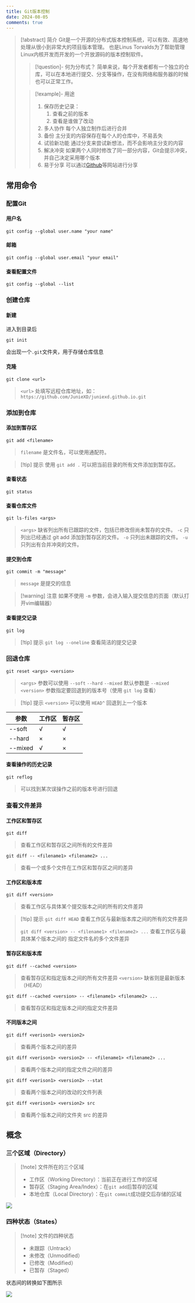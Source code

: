 ```yaml
---
title: Git版本控制
date: 2024-08-05
comments: true
---
```


> [!abstract] 简介
> Git是一个开源的分布式版本控制系统，可以有效、高速地处理从很小到非常大的项目版本管理。
> 也是Linus Torvalds为了帮助管理Linux内核开发而开发的一个开放源码的版本控制软件。
> > [!question]- 何为分布式？
> > 简单来说，每个开发者都有一个独立的仓库，可以在本地进行提交、分支等操作，在没有网络和服务器的时候也可以正常工作。
> 
> > [!example]- 用途
> > 1. 保存历史记录：
> > 	1. 查看之前的版本
> > 	2. 查看是谁做了改动
> > 2. 多人协作
> > 	每个人独立制作后进行合并
> > 3. 备份
> > 	主分支的内容保存在每个人的仓库中，不易丢失
> > 4. 试验新功能
> > 	通过分支来尝试新想法，而不会影响主分支的内容
> > 5. 解决冲突
> > 	如果两个人同时修改了同一部分内容，Git会提示冲突，并自己决定采用哪个版本
> > 6. 易于分享
> > 	可以通过[Github](https://github.com/)等网站进行分享

## 常用命令

### 配置Git

#### 用户名

```
git config --global user.name "your name"
```

#### 邮箱

```
git config --global user.email "your email"
```

#### 查看配置文件

```
git config --global --list
```

### 创建仓库

#### 新建

进入到目录后
```
git init
```
会出现一个`.git`文件夹，用于存储仓库信息

#### 克隆

```
git clone <url>
```
> `<url>` 处填写远程仓库地址，如：`https://github.com/JunieXD/juniexd.github.io.git`

### 添加到仓库

#### 添加到暂存区

```
git add <filename>
```
> `filename` 是文件名，可以使用通配符。

> [!tip] 提示
> 使用 `git add .` 可以把当前目录的所有文件添加到暂存区。

#### 查看状态

```
git status
```

#### 查看仓库文件

```
git ls-files <args>
```
> `<args>` 缺省列出所有已跟踪的文件，包括已修改但尚未暂存的文件。
> `-c` 只列出已经通过 git add 添加到暂存区的文件。
> `-o` 只列出未跟踪的文件。
> `-u` 只列出有合并冲突的文件。
#### 提交到仓库

```
git commit -m "message"
```
> `message` 是提交的信息

> [!warning] 注意
> 如果不使用 `-m` 参数，会进入输入提交信息的页面（默认打开vim编辑器）

#### 查看提交记录

```
git log
```

> [!tip] 提示
> `git log --oneline` 查看简洁的提交记录

### 回退仓库

```
git reset <args> <version>
```
> `<args>` 参数可以使用 `--soft` `--hard` `--mixed` 默认参数是 `--mixed`
> `<version>` 参数指定要回退到的版本号（使用 `git log` 查看）

> [!tip] 提示
> `<version>` 可以使用 `HEAD^` 回退到上一个版本

| 参数      | 工作区 | 暂存区 |
| ------- | --- | --- |
| --soft  | √   | √   |
| --hard  | ×   | ×   |
| --mixed | √   | ×   |
#### 查看操作的历史记录

```
git reflog
```
> 可以找到某次误操作之前的版本号进行回退

### 查看文件差异

#### 工作区和暂存区

```
git diff
```
> 查看工作区和暂存区之间所有的文件差异

```
git diff -- <filename1> <filename2> ...
```
> 查看一个或多个文件在工作区和暂存区之间的差异

#### 工作区和版本库

```
git diff <version>
```
> 查看工作区与具体某个提交版本之间的所有的文件差异

> [!tip] 提示
> `git diff HEAD` 查看工作区与最新版本库之间的所有的文件差异
> 
> `git diff <version> -- <filename1> <filename2> ...` 查看工作区与最具体某个版本之间的 指定文件名的多个文件差异
#### 暂存区和版本库

```
git diff --cached <version>
```
> 查看暂存区和指定版本之间的所有文件差异
> `<version>` 缺省则是最新版本（HEAD）

```
git diff --cached <version> -- <filename1> <filename2> ...
```
> 查看暂存区和指定版本之间的指定文件差异

#### 不同版本之间

```
git diff <verison1> <version2>
```
> 查看两个版本之间的差异

```
git diff <verison1> <version2> -- <filename1> <filename2> ...
```
> 查看两个版本之间的指定文件之间的差异

```
git diff <verison1> <version2> --stat
```
> 查看两个版本之间的改动的文件列表

```
git diff <verison1> <version2> src
```
> 查看两个版本之间的文件夹 src 的差异

## 概念

### 三个区域（Directory）

> [!note] 文件所在的三个区域
> - 工作区（Working Directory）：当前正在进行工作的区域
> - 暂存区（Staging Area/Index）：在`git add`后暂存的区域
> - 本地仓库（Local Directory）：在`git commit`成功提交后存储的区域

![](../assets/images/git_1_compressed.png)

### 四种状态（States）

> [!note] 文件的四种状态
> - 未跟踪（Untrack）
> - 未修改（Unmodified）
> - 已修改（Modified）
> - 已暂存（Staged）

状态间的转换如下图所示

![](../assets/images/git_2_compressed.png)